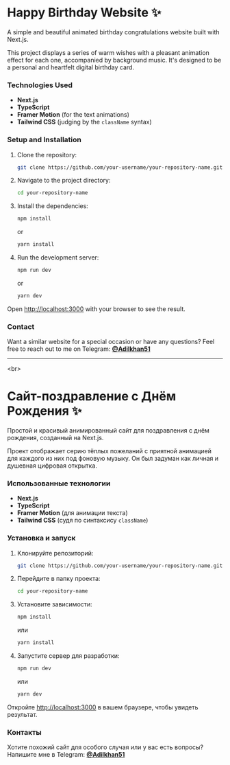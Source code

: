 # Happy Birthday Website ✨

A simple and beautiful animated birthday congratulations website built with Next.js.

This project displays a series of warm wishes with a pleasant animation effect for each one, accompanied by background music. It's designed to be a personal and heartfelt digital birthday card.

### Technologies Used

  * **Next.js**
  * **TypeScript**
  * **Framer Motion** (for the text animations)
  * **Tailwind CSS** (judging by the `className` syntax)

### Setup and Installation

1.  Clone the repository:

    ```bash
    git clone https://github.com/your-username/your-repository-name.git
    ```

2.  Navigate to the project directory:

    ```bash
    cd your-repository-name
    ```

3.  Install the dependencies:

    ```bash
    npm install
    ```

    or

    ```bash
    yarn install
    ```

4.  Run the development server:

    ```bash
    npm run dev
    ```

    or

    ```bash
    yarn dev
    ```

Open [http://localhost:3000](https://www.google.com/search?q=http://localhost:3000) with your browser to see the result.

### Contact

Want a similar website for a special occasion or have any questions? Feel free to reach out to me on Telegram: [**@Adilkhan51**](t.me/Adilkhan51)

-----

<br\>

# Сайт-поздравление с Днём Рождения ✨

Простой и красивый анимированный сайт для поздравления с днём рождения, созданный на Next.js.

Проект отображает серию тёплых пожеланий с приятной анимацией для каждого из них под фоновую музыку. Он был задуман как личная и душевная цифровая открытка.

### Использованные технологии

  * **Next.js**
  * **TypeScript**
  * **Framer Motion** (для анимации текста)
  * **Tailwind CSS** (судя по синтаксису `className`)

### Установка и запуск

1.  Клонируйте репозиторий:

    ```bash
    git clone https://github.com/your-username/your-repository-name.git
    ```

2.  Перейдите в папку проекта:

    ```bash
    cd your-repository-name
    ```

3.  Установите зависимости:

    ```bash
    npm install
    ```

    или

    ```bash
    yarn install
    ```

4.  Запустите сервер для разработки:

    ```bash
    npm run dev
    ```

    или

    ```bash
    yarn dev
    ```

Откройте [http://localhost:3000](https://www.google.com/search?q=http://localhost:3000) в вашем браузере, чтобы увидеть результат.

### Контакты

Хотите похожий сайт для особого случая или у вас есть вопросы? Напишите мне в Telegram: [**@Adilkhan51**](t.me/Adilkhan51)